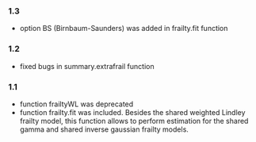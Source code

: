 ### 1.3

* option BS (Birnbaum-Saunders) was added in frailty.fit function

### 1.2

* fixed bugs in summary.extrafrail function

### 1.1

* function frailtyWL was deprecated
* function frailty.fit was included. Besides the shared weighted Lindley frailty model, this
  function allows to perform estimation for the shared gamma and shared inverse gaussian frailty 
  models.

